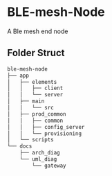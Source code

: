 # BLE-mesh-Node
A Ble mesh end node

## Folder Struct

```txt
ble-mesh-node
├── app
│   ├── elements
│   │   ├── client
│   │   └── server
│   ├── main
│   │   └── src
│   ├── prod_common
│   │   ├── common
│   │   ├── config_server
│   │   └── provisioning
│   └── scripts
└── docs
    ├── arch_diag
    └── uml_diag
        └── gateway

```
